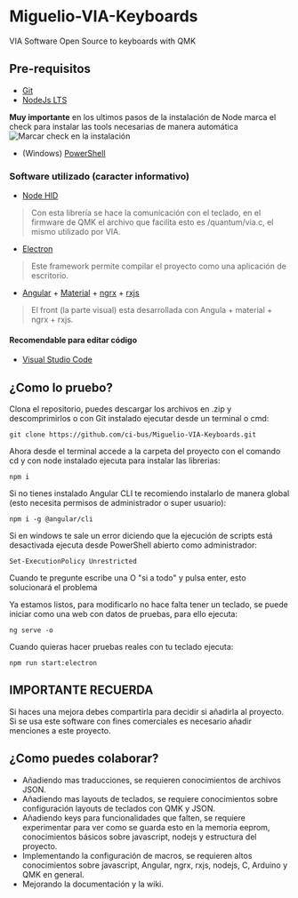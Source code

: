 # Miguelio-VIA-Keyboards
VIA Software Open Source to keyboards with QMK

## Pre-requisitos
- [Git](https://git-scm.com/downloads)
- [NodeJs LTS](https://nodejs.org/en/)

**Muy importante** en los ultimos pasos de la instalación de Node marca el check para instalar las tools necesarias de manera automática
![Marcar check en la instalación](https://github.com/ci-bus/Miguelio-VIA-Keyboards/blob/master/src/assets/Captura.PNG?raw=true)
- (Windows) [PowerShell](https://answers.microsoft.com/es-es/windows/forum/windows_10-windows_install-winpc/c%C3%B3mo-instalar-powershell-en-windows-10/eafc6661-a558-4309-a7b1-5f6fa5ecb750)

  
### Software utilizado (caracter informativo)
- [Node HID](https://github.com/node-hid/node-hid)
> Con esta librería se hace la comunicación con el teclado, en el firmware de QMK el archivo que facilita esto es /quantum/via.c, el mismo utilizado por VIA.
- [Electron](https://www.electronjs.org/)
> Este framework permite compilar el proyecto como una aplicación de escritorio.
- [Angular](https://angular.io/) + [Material](https://material.angular.io/) + [ngrx](https://ngrx.io/) + [rxjs](https://rxjs.dev/)
> El front (la parte visual) esta desarrollada con Angula + material + ngrx + rxjs.

#### Recomendable para editar código
- [Visual Studio Code](https://code.visualstudio.com/download)

## ¿Como lo pruebo?

Clona el repositorio, puedes descargar los archivos en .zip y descomprimirlos o con Git instalado ejecutar desde un terminal o cmd:
```
git clone https://github.com/ci-bus/Miguelio-VIA-Keyboards.git
```

Ahora desde el terminal accede a la carpeta del proyecto con el comando cd y con node instalado ejecuta para instalar las librerias:
```
npm i
```

Si no tienes instalado Angular CLI te recomiendo instalarlo de manera global (esto necesita permisos de administrador o super usuario):
```
npm i -g @angular/cli
```

Si en windows te sale un error diciendo que la ejecución de scripts está desactivada ejecuta desde PowerShell abierto como administrador:
```
Set-ExecutionPolicy Unrestricted
```
Cuando te pregunte escribe una O "si a todo" y pulsa enter, esto solucionará el problema


Ya estamos listos, para modificarlo no hace falta tener un teclado, se puede iniciar como una web con datos de pruebas, para ello ejecuta:
```
ng serve -o
```

Cuando quieras hacer pruebas reales con tu teclado ejecuta:
```
npm run start:electron
```

## IMPORTANTE RECUERDA
Si haces una mejora debes compartirla para decidir si añadirla al proyecto.
Si se usa este software con fines comerciales es necesario añadir menciones a este proyecto.


## ¿Como puedes colaborar?
- Añadiendo mas traducciones, se requieren conocimientos de archivos JSON.
- Añadiendo mas layouts de teclados, se requiere conocimientos sobre configuración layouts de teclados con QMK y JSON.
- Añadiendo keys para funcionalidades que falten, se requiere experimentar para ver como se guarda esto en la memoria eeprom, conocimientos básicos sobre javascript, nodejs y estructura del proyecto.
- Implementando la configuración de macros, se requieren altos conocimientos sobre javascript, Angular, ngrx, rxjs, nodejs, C, Arduino y QMK en general.
- Mejorando la documentación y la wiki.




